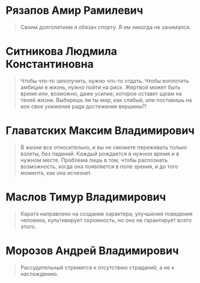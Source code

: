 #  Рязапов Амир Рамилевич #
> Своим долголетием я обязан спорту. 
> Я им никогда не занимался.

# Ситникова Людмила Константиновна #
>Чтобы что-то заполучить, нужно что-то отдать. 
>Чтобы воплотить амбиции в жизнь, нужно пойти на риск. 
>Жертвой может быть время или, возможно, даже усилие, 
>которое оставит шрам на твоей жизни. Выберешь ли ты мир, 
>как слабый, или поставишь на кон свое унижение ради достижения вершины?!

# Главатских Максим Владимирович #
>В жизни все относительно, и вы не сможете переживать только взлеты, без падений. 
Каждый рождается в нужное время и в нужном месте. 
Проблема лишь в том, чтобы распознать возможность, когда она появляется в поле зрения, и до того момента, как она исчезнет.

# Маслов Тимур Владимирович #
>Каратэ направлено на создание характера, улучшение поведения человека, культивирует скромность, но оно не гарантирует всего этого.

# Морозов Андрей Владимирович #
>Рассудительный стремится к отсутствию страданий, а не к наслаждению.